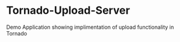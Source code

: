 Tornado-Upload-Server
============

Demo Application showing implimentation of upload functionality in Tornado

